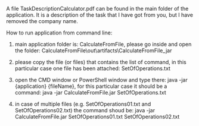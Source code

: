 A file TaskDescriptionCalculator.pdf can be found in the main folder of the application.
It is a description of the task that I have got from you, but I have removed the company name.




How to run application from command line:

1) main application folder is: CalculateFromFile, please go inside and open the folder:
CalculateFromFile\out\artifacts\CalculateFromFile_jar

2) please copy the file (or files) that contains the list of command,
in this particular case one file has been attached:
SetOfOperations.txt

2) open the CMD window or PowerShell window and type there: java -jar {application} {fileName},
for this particular case it should be a command:
java -jar CalculateFromFile.jar SetOfOperations.txt

3) in case of multiple files (e.g. SetOfOperations01.txt and SetOfOperations02.txt) the command shoud be:
java -jar CalculateFromFile.jar SetOfOperations01.txt SetOfOperations02.txt